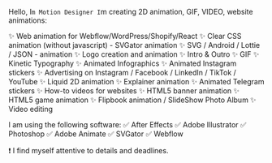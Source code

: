 Hello, I`m Motion Designer
I`m creating 2D animation, GIF, VIDEO, website animations:

✨ Web animation for Webflow/WordPress/Shopify/React
✨ Clear CSS animation (without javascript) - SVGator animation
✨ SVG / Android / Lottie / JSON - animation
✨ Logo creation and animation
✨ Intro & Outro
✨ GIF
✨ Kinetic Typography
✨ Animated Infographics
✨ Animated Instagram stickers
✨ Advertising on Instagram / Facebook / LinkedIn / TikTok / YouTube
✨ Liquid 2D animation
✨ Explainer animation
✨ Animated Telegram stickers
✨ How-to videos for websites
✨ HTML5 banner animation
✨ HTML5 game animation
✨ Flipbook animation / SlideShow Photo Album
✨ Video editing


I am using the following software:
✅ After Effects
✅ Adobe Illustrator
✅ Photoshop
✅ Adobe Animate
✅ SVGator
✅ Webflow

❗ I find myself attentive to details and deadlines.
